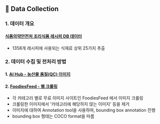 ## 📂 Data Collection 
### 1. 데이터 개요 
#### [식품의약안전처 조리식품 레시피 DB 데이터](http://www.foodsafetykorea.go.kr/api/openApiInfo.do?menu_grp=MENU_GRP31&menu_no=661&show_cnt=10&start_idx=1&svc_no=COOKRCP01)
- 1358개 레시피에 사용되는 식재료 상위 25가지 추출
 

### 2. 데이터 수집 및 전처리 방법 

#### 1. [AI Hub - 농산물 품질(QC) 이미지](https://aihub.or.kr/aihubdata/data/view.do?currMenu=115&topMenu=100)
#### 2. [FoodiesFeed - 웹 크롤링](https://www.foodiesfeed.com/)
- 각 카테고리 별로 무료 이미지 사이트인 FoodiesFeed 에서 이미지 크롤링 
- 크롤링한 이미지에서 '카테고리에 해당하지 않는 이미지' 등을 제거
- 이미지에 대하여 Annotation tool을 사용하여, bounding box annotation 진행
- bounding box 형태는 COCO format을 따름
